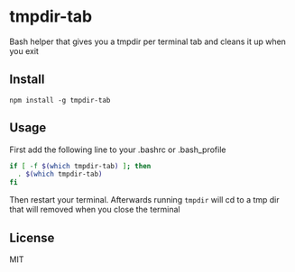 # tmpdir-tab

Bash helper that gives you a tmpdir per terminal tab
and cleans it up when you exit

## Install

```
npm install -g tmpdir-tab
```

## Usage

First add the following line to your .bashrc or .bash_profile

``` sh
if [ -f $(which tmpdir-tab) ]; then
  . $(which tmpdir-tab)
fi
```

Then restart your terminal. Afterwards running `tmpdir` will cd to a tmp
dir that will removed when you close the terminal

## License

MIT
